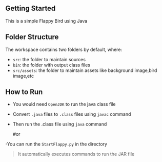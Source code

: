 ## Getting Started

This is a simple Flappy Bird using Java

## Folder Structure

The workspace contains two folders by default, where:

- `src`: the folder to maintain sources
- `bin`: the folder with output class files
- `src/assets`: the folder to maintain assets like background image,bird image,etc

## How to Run

- You would need `OpenJDK` to run the java class file
- Convert `.java` files to `.class` files using `javac` command
- Then run the .class file using `java` command

  #or

-You can run the `StartFlappy.py` in the directory
>It automatically executes commands to run the JAR file

